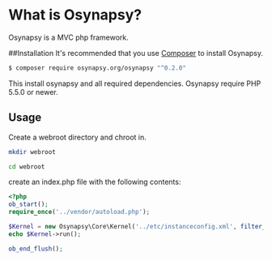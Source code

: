 # What is Osynapsy?
Osynapsy is a MVC php framework. 

##Installation
It's recommended that you use [Composer](https://getcomposer.org/) to install Osynapsy.

```bash
$ composer require osynapsy.org/osynapsy "^0.2.0"
```

This install osynapsy and all required dependencies. Osynapsy require PHP 5.5.0 or newer.

## Usage
Create a webroot directory and chroot in.

```bash
mkdir webroot

cd webroot
```

create an index.php file with the following contents:

```php
<?php
ob_start();
require_once('../vendor/autoload.php');

$Kernel = new Osynapsy\Core\Kernel('../etc/instanceconfig.xml', filter_input(INPUT_GET,'q'));
echo $Kernel->run();

ob_end_flush();
```

